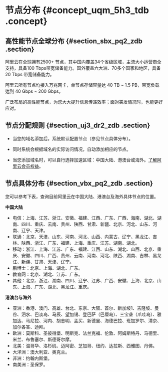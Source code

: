 # 节点分布 {#concept_uqm_5h3_tdb .concept}

## 高性能节点全球分布 {#section_sbx_pq2_zdb .section}

阿里云在全球拥有2500+ 节点，其中国内覆盖34个省级区域，主流大小运营商全支持，具备100 Tbps带宽储备能力。国外覆盖六大洲、70多个国家和地区，具备 20 Tbps 带宽储备能力。

阿里云所有节点均接入万兆网卡，单节点存储容量达 40 TB ~ 1.5 PB，带宽负载达到 40 Gbps ~ 200 Gbps。

广泛布局的高性能节点，为您大大提升信息传递效率；面对突发情况时，也能更好应对。

## 节点分配规则 {#section_uj3_dr2_zdb .section}

-   当您的域名添加后，系统默认配置节点（参见节点具体分布）。

-   同时系统会根据域名的实际访问情况，自动添加相应的节点。

-   当您添加域名时，可以自行选择加速区域：中国大陆、港澳台或海外。[了解阿里云会员权益](https://club.aliyun.com/?accounttraceid)。


## 节点具体分布 {#section_vbx_pq2_zdb .section}

您可以参考下表，查询目前阿里云在中国大陆、港澳台及海外具体节点的位置。

**中国大陆**

-   电信：上海、江苏、浙江、安徽、福建、江西、广东、广西、海南、湖北、湖南、四川、重庆、云南、贵州、陕西、甘肃、新疆、北京、河北、山东、河南、辽宁、天津。
-   联通：北京、天津、山东、河南、河北、山西、内蒙古、辽宁、黑龙江、吉林、陕西、浙江、广东、福建、上海、重庆、江苏、湖南、湖北。
-   移动：浙江、上海、江苏、广东、福建、江西、山东、湖北、山西、北京、重庆、安徽、四川、广西、贵州、云南、河南、河北、陕西、湖南、吉林、黑龙江、新疆、甘肃、天津、辽宁。
-   鹏博士：北京、上海、湖北、广东。
-   教育网：北京、湖北、江苏、广东。
-   其他：北京、浙江、湖南、四川、辽宁、江苏、广西、安徽、上海、北京、山东、上海、广东、湖北、黑龙江、重庆。

**港澳台与海外**

-   亚洲：香港、澳门、高雄、台北、东京、大阪、首尔、新加坡1、吉隆坡、曼谷、泗水、巴淡岛、马辰、望加锡、登巴萨（巴厘岛）、三宝垄（爪哇岛）、雅加达、马尼拉、河内、胡志明、孟买、新德里、海德巴拉、班加罗尔、清奈、加尔各答、迪拜。
-   欧洲：莫斯科、圣彼得堡、明斯克、法兰克福、伦敦、阿姆斯特丹、马德里、米兰、布鲁塞尔、斯德哥尔摩。
-   北美：温哥华、洛杉矶、迈阿密、芝加哥、纽约、达拉斯、西雅图、丹佛。
-   大洋洲：澳大利亚、奥克兰。
-   非洲：约翰内斯堡。
-   南美洲：圣保罗。

